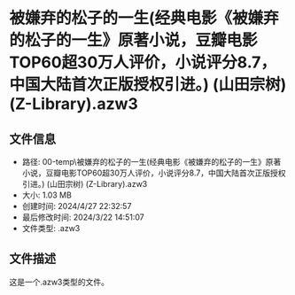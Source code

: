 ﻿# 被嫌弃的松子的一生(经典电影《被嫌弃的松子的一生》原著小说，豆瓣电影TOP60超30万人评价，小说评分8.7，中国大陆首次正版授权引进。) (山田宗树) (Z-Library).azw3

## 文件信息
- 路径: 00-temp\被嫌弃的松子的一生(经典电影《被嫌弃的松子的一生》原著小说，豆瓣电影TOP60超30万人评价，小说评分8.7，中国大陆首次正版授权引进。) (山田宗树) (Z-Library).azw3
- 大小: 1.03 MB
- 创建时间: 2024/4/27 22:32:57
- 最后修改时间: 2024/3/22 14:51:07
- 文件类型: .azw3

## 文件描述
这是一个.azw3类型的文件。

